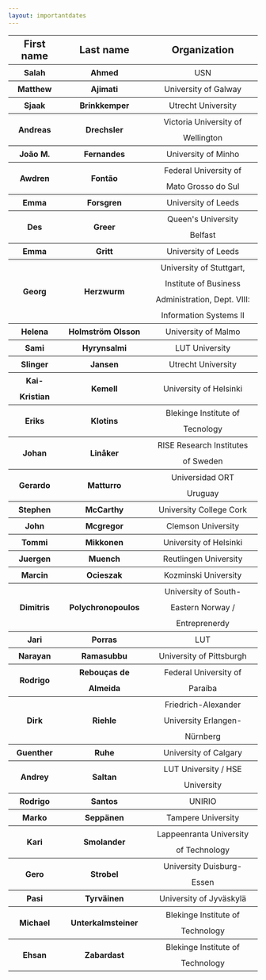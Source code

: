 ```yaml
---
layout: importantdates
---
```


<style type="text/css">
  td {
    padding: 0 15px;
    line-height: 2;
  }
  td:first-child {
  font-weight: bold
}
td:nth-child(2) {
  font-weight: bold
}
</style>
<table border=1 frame=void rules=rows style="margin-left: auto;
  margin-right: auto;   text-align: center;
">
  <tr>
    <th style="font-size: 20px">First name</th>
    <th style="font-size: 20px">Last name</th>
    <th style="font-size: 20px">Organization</th>
  </tr>
      <tr>
    <td>Salah</td>
    <td>Ahmed</td>
    <td>USN</td>
  </tr>
    <tr>
    <td>Matthew</td>
    <td>Ajimati</td>
    <td>University of Galway</td>
  </tr>
    <tr>
    <td>Sjaak</td>
    <td>Brinkkemper</td>
    <td>Utrecht University</td>
  </tr>
    <tr>
    <td>Andreas</td>
    <td>Drechsler</td>
    <td>Victoria University of Wellington</td>
  </tr>
    <tr>
    <td>João M.</td>
    <td>Fernandes</td>
    <td>University of Minho</td>
  </tr>
    <tr>
    <td>Awdren</td>
    <td>Fontão</td>
    <td>Federal University of Mato Grosso do Sul</td>
  </tr>
    <tr>
    <td>Emma</td>
    <td>Forsgren</td>
    <td>University of Leeds</td>
  </tr>
    <tr>
    <td>Des</td>
    <td>Greer</td>
    <td>Queen's University Belfast</td>
  </tr>
  <tr>
    <td>Emma</td>
    <td>Gritt</td>
    <td>University of Leeds</td>
  </tr>
    <tr>
    <td>Georg</td>
    <td>Herzwurm</td>
    <td>University of Stuttgart, Institute of Business Administration, Dept. VIII: Information Systems II</td>
  </tr>
    <tr>
    <td>Helena</td>
    <td>Holmström Olsson</td>
    <td>University of Malmo</td>
  </tr>
    <tr>
    <td>Sami</td>
    <td>Hyrynsalmi</td>
    <td>LUT University</td>
  </tr>
    <tr>
    <td>Slinger</td>
    <td>Jansen</td>
    <td>Utrecht University</td>
  </tr>
    <tr>
    <td>Kai-Kristian</td>
    <td>Kemell</td>
    <td>University of Helsinki</td>
  </tr>
    <tr>
    <td>Eriks</td>
    <td>Klotins</td>
    <td>Blekinge Institute of Tecnology</td>
  </tr>
    <tr>
    <td>Johan</td>
    <td>Linåker</td>
    <td>RISE Research Institutes of Sweden</td>
  </tr>
    <tr>
    <td>Gerardo</td>
    <td>Matturro</td>
    <td>Universidad ORT Uruguay</td>
  </tr>
    <tr>
    <td>Stephen</td>
    <td>McCarthy</td>
    <td>University College Cork</td>
  </tr>
    <tr>
    <td>John</td>
    <td>Mcgregor</td>
    <td>Clemson University</td>
  </tr>
   <tr>
    <td>Tommi</td>
    <td>Mikkonen</td>
    <td>University of Helsinki</td>
  </tr>
    <tr>
    <td>Juergen</td>
    <td>Muench</td>
    <td>Reutlingen University</td>
  </tr>
    <tr>
    <td>Marcin</td>
    <td>Ocieszak</td>
    <td>Kozminski University</td>
  </tr>
    <tr>
    <td>Dimitris</td>
    <td>Polychronopoulos</td>
    <td>University of South-Eastern Norway / Entreprenerdy</td>
  </tr>
    <tr>
    <td>Jari</td>
    <td>Porras</td>
    <td>LUT</td>
  </tr>
    <tr>
    <td>Narayan</td>
    <td>Ramasubbu</td>
    <td>University of Pittsburgh</td>
  </tr>
    <tr>
    <td>Rodrigo</td>
    <td>Rebouças de Almeida</td>
    <td>Federal University of Paraíba</td>
  </tr>
   <tr>
    <td>Dirk</td>
    <td>Riehle</td>
    <td>Friedrich-Alexander University Erlangen-Nürnberg</td>
  </tr>
    <tr>
    <td>Guenther</td>
    <td>Ruhe</td>
    <td>University of Calgary</td>
  </tr>
      <tr>
    <td>Andrey</td>
    <td>Saltan</td>
    <td>LUT University / HSE University</td>
  </tr>
    <tr>
    <td>Rodrigo</td>
    <td>Santos</td>
    <td>UNIRIO</td>
  </tr>
    <tr>
    <td>Marko</td>
    <td>Seppänen</td>
    <td>Tampere University</td>
  </tr>
    <tr>
    <td>Kari</td>
    <td>Smolander</td>
    <td>Lappeenranta University of Technology</td>
  </tr>
    <tr>
    <td>Gero</td>
    <td>Strobel</td>
    <td>University Duisburg-Essen</td>
  </tr>
    <tr>
    <td>Pasi</td>
    <td>Tyrväinen</td>
    <td>University of Jyväskylä</td>
  </tr>
    <tr>
    <td>Michael</td>
    <td>Unterkalmsteiner</td>
    <td>Blekinge Institute of Technology</td>
  </tr>
   <tr>
    <td>Ehsan</td>
    <td>Zabardast</td>
    <td>Blekinge Institute of Technology</td>
  </tr>
</table>
